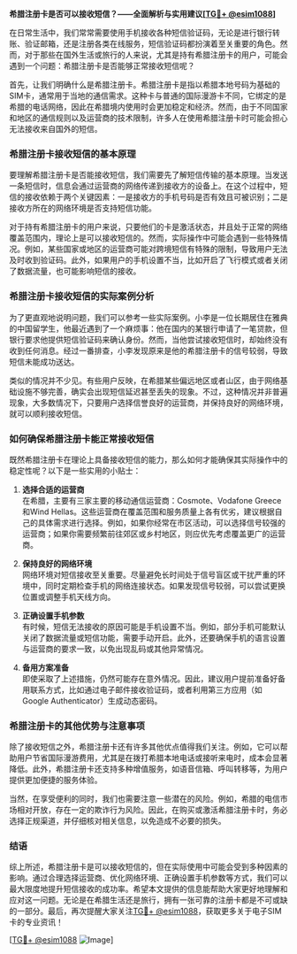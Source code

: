 **希腊注册卡是否可以接收短信？——全面解析与实用建议[[TG💪+ @esim1088](https://t.me/s/esim1088)]**

在日常生活中，我们常常需要使用手机接收各种短信验证码，无论是进行银行转账、验证邮箱，还是注册各类在线服务，短信验证码都扮演着至关重要的角色。然而，对于那些在国外生活或旅行的人来说，尤其是持有希腊注册卡的用户，可能会遇到一个问题：希腊注册卡是否能够正常接收短信呢？

首先，让我们明确什么是希腊注册卡。希腊注册卡是指以希腊本地号码为基础的SIM卡，通常用于当地的通信需求。这种卡与普通的国际漫游卡不同，它绑定的是希腊的电话网络，因此在希腊境内使用时会更加稳定和经济。然而，由于不同国家和地区的通信规则以及运营商的技术限制，许多人在使用希腊注册卡时可能会担心无法接收来自国外的短信。

### 希腊注册卡接收短信的基本原理

要理解希腊注册卡是否能接收短信，我们需要先了解短信传输的基本原理。当发送一条短信时，信息会通过运营商的网络传递到接收方的设备上。在这个过程中，短信的接收依赖于两个关键因素：一是接收方的手机号码是否有效且可被识别；二是接收方所在的网络环境是否支持短信功能。

对于持有希腊注册卡的用户来说，只要他们的卡是激活状态，并且处于正常的网络覆盖范围内，理论上是可以接收短信的。然而，实际操作中可能会遇到一些特殊情况。例如，某些国家或地区的运营商可能对跨境短信有特殊的限制，导致用户无法及时收到验证码。此外，如果用户的手机设置不当，比如开启了飞行模式或者关闭了数据流量，也可能影响短信的接收。

### 希腊注册卡接收短信的实际案例分析

为了更直观地说明问题，我们可以参考一些实际案例。小李是一位长期居住在雅典的中国留学生，他最近遇到了一个麻烦事：他在国内的某银行申请了一笔贷款，但银行要求他提供短信验证码来确认身份。然而，当他尝试接收短信时，却始终没有收到任何消息。经过一番排查，小李发现原来是他的希腊注册卡的信号较弱，导致短信未能成功送达。

类似的情况并不少见。有些用户反映，在希腊某些偏远地区或者山区，由于网络基础设施不够完善，确实会出现短信延迟甚至丢失的现象。不过，这种情况并非普遍现象，大多数情况下，只要用户选择信誉良好的运营商，并保持良好的网络环境，就可以顺利接收短信。

### 如何确保希腊注册卡能正常接收短信

既然希腊注册卡在理论上具备接收短信的能力，那么如何才能确保其实际操作中的稳定性呢？以下是一些实用的小贴士：

1. **选择合适的运营商**  
   在希腊，主要有三家主要的移动通信运营商：Cosmote、Vodafone Greece和Wind Hellas。这些运营商在覆盖范围和服务质量上各有优劣，建议根据自己的具体需求进行选择。例如，如果你经常在市区活动，可以选择信号较强的运营商；如果你需要频繁前往郊区或乡村地区，则应优先考虑覆盖更广的运营商。

2. **保持良好的网络环境**  
   网络环境对短信接收至关重要。尽量避免长时间处于信号盲区或干扰严重的环境中，同时定期检查手机的网络连接状态。如果发现信号较弱，可以尝试更换位置或调整手机天线方向。

3. **正确设置手机参数**  
   有时候，短信无法接收的原因可能是手机设置不当。例如，部分手机可能默认关闭了数据流量或短信功能，需要手动开启。此外，还要确保手机的语言设置与运营商的要求一致，以免出现乱码或其他异常情况。

4. **备用方案准备**  
   即使采取了上述措施，仍然可能存在意外情况。因此，建议用户提前准备好备用联系方式，比如通过电子邮件接收验证码，或者利用第三方应用（如Google Authenticator）生成动态密码。

### 希腊注册卡的其他优势与注意事项

除了接收短信之外，希腊注册卡还有许多其他优点值得我们关注。例如，它可以帮助用户节省国际漫游费用，尤其是在拨打希腊本地电话或接听来电时，成本会显著降低。此外，希腊注册卡还支持多种增值服务，如语音信箱、呼叫转移等，为用户提供更加便捷的服务体验。

当然，在享受便利的同时，我们也需要注意一些潜在的风险。例如，希腊的电信市场相对开放，存在一定的欺诈行为风险。因此，在购买或激活希腊注册卡时，务必选择正规渠道，并仔细核对相关信息，以免造成不必要的损失。

### 结语

综上所述，希腊注册卡是可以接收短信的，但在实际使用中可能会受到多种因素的影响。通过合理选择运营商、优化网络环境、正确设置手机参数等方式，我们可以最大限度地提升短信接收的成功率。希望本文提供的信息能帮助大家更好地理解和应对这一问题。无论是在希腊生活还是旅行，拥有一张可靠的注册卡都是不可或缺的一部分。最后，再次提醒大家关注[TG💪+ @esim1088](https://t.me/s/esim1088)，获取更多关于电子SIM卡的专业资讯！

[[TG💪+ @esim1088](https://t.me/s/esim1088) ![Image](https://i.postimg.cc/4NQfJmqS/Snipaste-2025-05-13-00-14-12.png)]
